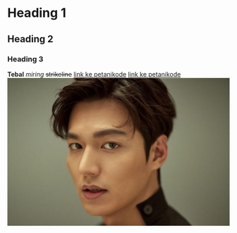 # Heading 1
## Heading 2
### Heading 3
**Tebal**
*miring*
~~strikeline~~
[link ke petanikode](https://www.petanikode.com/)
[link ke petanikode](https://www.petanikode.com/ "Pergi ke petanikode.com")
![Gambar teks editor VS Code](https://github.com/jauhmad/bigdata/blob/main/le%20min%20ho.jpg)
